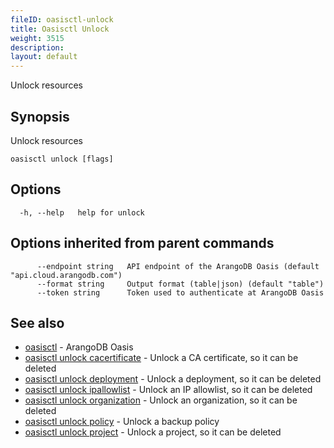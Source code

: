 ```yaml
---
fileID: oasisctl-unlock
title: Oasisctl Unlock
weight: 3515
description: 
layout: default
---
```

Unlock resources

## Synopsis

Unlock resources

```
oasisctl unlock [flags]
```

## Options

```
  -h, --help   help for unlock
```

## Options inherited from parent commands

```
      --endpoint string   API endpoint of the ArangoDB Oasis (default "api.cloud.arangodb.com")
      --format string     Output format (table|json) (default "table")
      --token string      Token used to authenticate at ArangoDB Oasis
```

## See also

* [oasisctl](../oasisctl-options)	 - ArangoDB Oasis
* [oasisctl unlock cacertificate](oasisctl-unlock-cacertificate)	 - Unlock a CA certificate, so it can be deleted
* [oasisctl unlock deployment](oasisctl-unlock-deployment)	 - Unlock a deployment, so it can be deleted
* [oasisctl unlock ipallowlist](oasisctl-unlock-ipallowlist)	 - Unlock an IP allowlist, so it can be deleted
* [oasisctl unlock organization](oasisctl-unlock-organization)	 - Unlock an organization, so it can be deleted
* [oasisctl unlock policy](oasisctl-unlock-policy)	 - Unlock a backup policy
* [oasisctl unlock project](oasisctl-unlock-project)	 - Unlock a project, so it can be deleted


